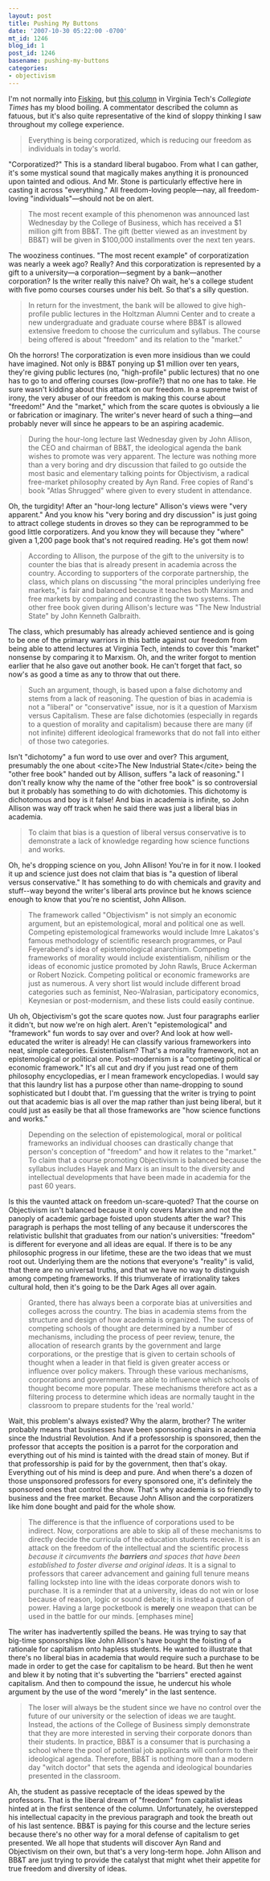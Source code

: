 ```yaml
---
layout: post
title: Pushing My Buttons
date: '2007-10-30 05:22:00 -0700'
mt_id: 1246
blog_id: 1
post_id: 1246
basename: pushing-my-buttons
categories:
- objectivism
---
```

<p>I'm not normally into <a href="http://en.wikipedia.org/wiki/Fisking">Fisking</a>, but <a href="http://www.collegiatetimes.com/stories/2007/10/30/column__academia_is_being_auctioned_off_to_the_highest_bidder">this column</a> in Virginia Tech's <cite>Collegiate Times</cite> has my blood boiling. A commentator described the column as fatuous, but it's also quite representative of the kind of sloppy thinking I saw throughout my college experience.</p><blockquote>Everything is being corporatized, which is reducing our freedom as individuals in today's world.</blockquote><p>"Corporatized?" This is a standard liberal bugaboo. From what I can gather, it's some mystical sound that magically makes anything it is pronounced upon tainted and odious. And Mr. Stone is particularly effective here in casting it across "everything." All freedom-loving people—nay, all freedom-loving "individuals"—should not be on alert.</p><blockquote>The most recent example of this phenomenon was announced last Wednesday by the College of Business, which has received a $1 million gift from BB&amp;T. The gift (better viewed as an investment by BB&amp;T) will be given in $100,000 installments over the next ten years.</blockquote><p>The wooziness continues. "The most recent example" of corporatization was nearly a week ago? Really? And this corporatization is represented by a gift to a university—a corporation—segment by a bank—another corporation? Is the writer really this naive? Oh wait, he's a college student with five pomo courses courses under his belt. So that's a silly question.</p><blockquote>In return for the investment, the bank will be allowed to give high-profile public lectures in the Holtzman Alumni Center and to create a new undergraduate and graduate course where BB&amp;T is allowed extensive freedom to choose the curriculum and syllabus. The course being offered is about "freedom" and its relation to the "market."</blockquote><p>Oh the horrors! The corporatization is even more insidious than we could have imagined. Not only is BB&amp;T ponying up $1 million over ten years, they're giving public lectures (no, "high-profile" public lectures) that no one has to go to and offering courses (low-profile?) that no one has to take. He sure wasn't kidding about this attack on our freedom. In a supreme twist of irony, the very abuser of our freedom is making this course about "freedom!" And the "market," which from the scare quotes is obviously a lie or fabrication or imaginary. The writer's never heard of such a thing—and probably never will since he appears to be an aspiring academic.</p><blockquote>During the hour-long lecture last Wednesday given by John Allison, the CEO and chairman of BB&amp;T, the ideological agenda the bank wishes to promote was very apparent. The lecture was nothing more than a very boring and dry discussion that failed to go outside the most basic and elementary talking points for Objectivism, a radical free-market philosophy created by Ayn Rand. Free copies of Rand's book "Atlas Shrugged" where given to every student in attendance.</blockquote><p>Oh, the turgidity! After an "hour-long lecture" Allison's views were "very apparent." And you know his "very boring and dry discussion" is just going to attract college students in droves so they can be reprogrammed to be good little corporatizers. And you know they will because they "where" given a 1,200 page book that's not required reading. He's got them now!</p><blockquote>According to Allison, the purpose of the gift to the university is to counter the bias that is already present in academia across the country. According to supporters of the corporate partnership, the class, which plans on discussing "the moral principles underlying free markets," is fair and balanced because it teaches both Marxism and free markets by comparing and contrasting the two systems. The other free book given during Allison's lecture was "The New Industrial State" by John Kenneth Galbraith.</blockquote><p>The class, which presumably has already achieved sentience and is going to be one of the primary warriors in this battle against our freedom from being able to attend lectures at Virginia Tech, intends to cover this "market" nonsense by comparing it to Marxism. Oh, and the writer forgot to mention earlier that he also gave out another book. He can't forget that fact, so now's as good a time as any to throw that out there.</p><blockquote>Such an argument, though, is based upon a false dichotomy and stems from a lack of reasoning. The question of bias in academia is not a "liberal" or "conservative" issue, nor is it a question of Marxism versus Capitalism. These are false dichotomies (especially in regards to a question of morality and capitalism) because there are many (if not infinite) different ideological frameworks that do not fall into either of those two categories.</blockquote><p>Isn't "dichotomy" a fun word to use over and over? This argument, presumably the one about &lt;cite&gt;The New Industrial State&lt;/cite&gt; being the "other free book" handed out by Allison, suffers "a lack of reasoning." I don't really know why the name of the "other free book" is so controversial but it probably has something to do with dichotomies. This dichotomy is dichotomous and boy is it false! And bias in academia is infinite, so John Allison was way off track when he said there was just a liberal bias in academia.</p><blockquote>To claim that bias is a question of liberal versus conservative is to demonstrate a lack of knowledge regarding how science functions and works.</blockquote><p>Oh, he's dropping science on you, John Allison! You're in for it now. I looked it up and science just does not claim that bias is "a question of liberal versus conservative." It has something to do with chemicals and gravity and stuff--way beyond the writer's liberal arts province but he knows science enough to know that you're no scientist, John Allison.</p><blockquote>The framework called "Objectivism" is not simply an economic argument, but an epistemological, moral and political one as well. Competing epistemological frameworks would include Imre Lakatos's famous methodology of scientific research programmes, or Paul Feyerabend's idea of epistemological anarchism. Competing frameworks of morality would include existentialism, nihilism or the ideas of economic justice promoted by John Rawls, Bruce Ackerman or Robert Nozick. Competing political or economic frameworks are just as numerous. A very short list would include different broad categories such as feminist, Neo-Walrasian, participatory economics, Keynesian or post-modernism, and these lists could easily continue.</blockquote><p>Uh oh, Objectivism's got the scare quotes now. Just four paragraphs earlier it didn't, but now we're on high alert. Aren't "epistemological" and "framework" fun words to say over and over? And look at how well-educated the writer is already! He can classify various frameworkers into neat, simple categories. Existentialism? That's a morality framework, not an epistemological or political one. Post-modernism is a "competing political or economic framework." It's all cut and dry if you just read one of them philosophy encyclopedias, er I mean framework encyclopedias. I would say that this laundry list has a purpose other than name-dropping to sound sophisticated but I doubt that. I'm guessing that the writer is trying to point out that academic bias is all over the map rather than just being liberal, but it could just as easily be that all those frameworks are "how science functions and works."</p><blockquote>Depending on the selection of epistemological, moral or political frameworks an individual chooses can drastically change that person's conception of "freedom" and how it relates to the "market." To claim that a course promoting Objectivism is balanced because the syllabus includes Hayek and Marx is an insult to the diversity and intellectual developments that have been made in academia for the past 60 years.</blockquote><p>Is this the vaunted attack on freedom un-scare-quoted? That the course on Objectivism isn't balanced because it only
covers Marxism and not the panoply of academic garbage foisted upon students after the war? This paragraph is perhaps the most telling of any because it underscores the relativistic bullshit that graduates from our nation's universities: "freedom" is different for everyone and all ideas are equal. If there is to be any philosophic progress in our lifetime, these are the two ideas that we must root out. Underlying them are the notions that everyone's "reality" is valid, that there are no universal truths, and that we have no way to distinguish among competing frameworks. If this triumverate of irrationality takes cultural hold, then it's going to be the Dark Ages all over again.</p><blockquote>Granted, there has always been a corporate bias at universities and colleges across the country. The bias in academia stems from the structure and design of how academia is organized. The success of competing schools of thought are determined by a number of mechanisms, including the process of peer review, tenure, the allocation of research grants by the government and large corporations, or the prestige that is given to certain schools of thought when a leader in that field is given greater access or influence over policy makers. Through these various mechanisms, corporations and governments are able to influence which schools of thought become more popular. These mechanisms therefore act as a filtering process to determine which ideas are normally taught in the classroom to prepare students for the 'real world.'</blockquote><p>Wait, this problem's always existed? Why the alarm, brother? The writer probably means that businesses have been sponsoring chairs in academia since the Industrial Revolution. And if a professorship is sponsored, then the professor that accepts the position is a parrot for the corporation and everything out of his mind is tainted with the dread stain of money. But if that professorship is paid for by the government, then that's okay. Everything out of his mind is deep and pure. And when there's a dozen of those unsponsored professors for every sponsored one, it's definitely the sponsored ones that control the show. That's why academia is so friendly to business and the free market. Because John Allison and the corporatizers like him done bought and paid for the whole show.</p><blockquote>The difference is that the influence of corporations used to be indirect. Now, corporations are able to skip all of these mechanisms to directly decide the curricula of the education students receive. It is an attack on the freedom of the intellectual and the scientific process <span class="Apple-style-span" style="font-style:italic;">because it circumvents the <span class="Apple-style-span" style="font-weight:bold;">barriers</span> and spaces that have been established to foster diverse and original ideas</span>. It is a signal to professors that career advancement and gaining full tenure means falling lockstep into line with the ideas corporate donors wish to purchase. It is a reminder that at a university, ideas do not win or lose because of reason, logic or sound debate; it is instead a question of power. Having a large pocketbook is <span class="Apple-style-span" style="font-weight:bold;">merely</span> one weapon that can be used in the battle for our minds. [emphases mine]</blockquote><p>The writer has inadvertently spilled the beans. He was trying to say that big-time sponsorships like John Allison's have bought the foisting of a rationale for capitalism onto hapless students. He wanted to illustrate that there's no liberal bias in academia that would require such a purchase to be made in order to get the case for capitalism to be heard. But then he went and blew it by noting that it's subverting the "barriers" erected against capitalism. And then to compound the issue, he undercut his whole argument by the use of the word "merely" in the last sentence.</p><blockquote>The loser will always be the student since we have no control over the future of our university or the selection of ideas we are taught. Instead, the actions of the College of Business simply demonstrate that they are more interested in serving their corporate donors than their students. In practice, BB&amp;T is a consumer that is purchasing a school where the pool of potential job applicants will conform to their ideological agenda. Therefore, BB&amp;T is nothing more than a modern day "witch doctor" that sets the agenda and ideological boundaries presented in the classroom.</blockquote><p>Ah, the student as passive receptacle of the ideas spewed by the professors. That is the liberal dream of "freedom" from capitalist ideas hinted at in the first sentence of the column. Unfortunately, he overstepped his intellectual capacity in the previous paragraph and took the breath out of his last sentence. BB&amp;T is paying for this course and the lecture series because there's no other way for a moral defense of capitalism to get presented. We all hope that students will discover Ayn Rand and Objectivism on their own, but that's a very long-term hope. John Allison and BB&amp;T are just trying to provide the catalyst that might whet their appetite for true freedom and diversity of ideas.</p>
